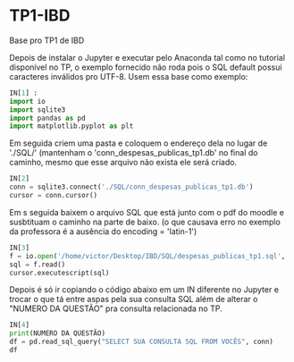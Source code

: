 # TP1-IBD
Base pro TP1 de IBD

Depois de instalar o Jupyter e executar pelo Anaconda tal como no tutorial disponível no TP, o exemplo fornecido não roda pois o SQL default possui caracteres inválidos pro UTF-8. Usem essa base como exemplo:

``` python
IN[1] : 
import io
import sqlite3
import pandas as pd
import matplotlib.pyplot as plt
```
Em seguida criem uma pasta e coloquem o endereço dela no lugar de './SQL/' (mantenham o 'conn_despesas_publicas_tp1.db' no final do caminho, mesmo que esse arquivo não exista ele será criado.

``` python
IN[2]
conn = sqlite3.connect('./SQL/conn_despesas_publicas_tp1.db')
cursor = conn.cursor()
```
Em s seguida baixem o arquivo SQL que está junto com o pdf do moodle e susbtituam o caminho na parte de baixo. (o que causava erro no exemplo da professora é a ausência do encoding = 'latin-1')

``` python
IN[3]
f = io.open('/home/victor/Desktop/IBD/SQL/despesas_publicas_tp1.sql', 'r', encoding = 'latin-1')
sql = f.read()
cursor.executescript(sql)
```

Depois é só ir copiando o código abaixo em um IN diferente no Jupyter e trocar o que tá entre aspas pela sua consulta SQL além de alterar o "NUMERO DA QUESTÃO" pra consulta relacionada no TP.

``` python
IN[4]
print(NUMERO DA QUESTÃO)
df = pd.read_sql_query("SELECT SUA CONSULTA SQL FROM VOCÊS", conn)
df
```
